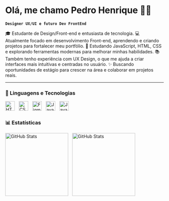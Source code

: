 # Olá, me chamo Pedro Henrique 👨‍💻

**`Designer UX/UI e futuro Dev FrontEnd`**

🎓 Estudante de Design/Front-end e entusiasta de tecnologia.
💻 Atualmente focado em desenvolvimento Front-end, aprendendo e criando projetos para fortalecer meu portfólio.
🚀 Estudando JavaScript, HTML, CSS e explorando ferramentas modernas para melhorar minhas habilidades.
📚 Também tenho experiência com UX Design, o que me ajuda a criar interfaces mais intuitivas e centradas no usuário.
✨ Buscando oportunidades de estágio para crescer na área e colaborar em projetos reais.

---

### 🤖 Linguagens e Tecnologias

<img
  align="left"
  alt="HTML"
  title="HTML"
  width="30px"
  style="padding-right: 10px;"
  src="https://cdn.jsdelivr.net/gh/devicons/devicon@latest/icons/html5/html5-original-wordmark.svg" 
/>

<img
  align="left"
  alt="CSS"
  title="CSS"
  width="30px"
  style="padding-right: 10px;"
  src="https://cdn.jsdelivr.net/gh/devicons/devicon@latest/icons/css3/css3-original-wordmark.svg" 
/>

<img
  align="left"
  alt="Figma"
  title="Figma"
  width="30px"
  style="padding-right: 10px;"
  src="https://cdn.jsdelivr.net/gh/devicons/devicon@latest/icons/figma/figma-original.svg" 
/>

<img
  align="left"
  alt="Javascript"
  title="Javascript"
  width="30px"
  style="padding-right: 10px;"
  src="https://cdn.jsdelivr.net/gh/devicons/devicon@latest/icons/javascript/javascript-original.svg" 
/>

<img
  align="left"
  alt="Javascript"
  title="Javascript"
  width="30px"
  style="padding-right: 10px;"
  src="https://cdn.jsdelivr.net/gh/devicons/devicon@latest/icons/git/git-original.svg" 
/>
<br>
<br>
### 📊 Estatísticas

<p>
  <img 
    align="left" 
    alt="GitHub Stats" 
    height="200" 
    style="padding-right: 10px;" 
    src="https://github-readme-stats.vercel.app/api?username=pedruuhenrik&show_icons=true&theme=ondark&include_all_commits=true&locale=pt-br" 
  />

<img 
      align="left" 
      alt="GitHub Stats" 
      height="200" 
      src="https://github-readme-stats.vercel.app/api/top-langs/?username=pedruuhenrik&theme=ondark&layout=compact&custom_title=Tecnologias&langs_count=9" 
  />

</p>
          
